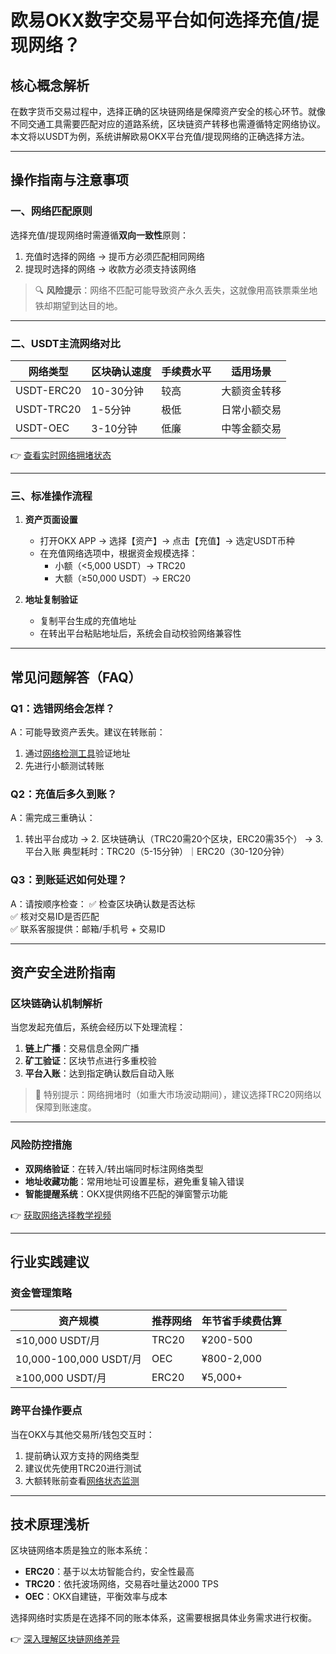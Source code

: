 # 欧易OKX数字交易平台如何选择充值/提现网络？

## 核心概念解析
在数字货币交易过程中，选择正确的区块链网络是保障资产安全的核心环节。就像不同交通工具需要匹配对应的道路系统，区块链资产转移也需遵循特定网络协议。本文将以USDT为例，系统讲解欧易OKX平台充值/提现网络的正确选择方法。

---

## 操作指南与注意事项

### 一、网络匹配原则
选择充值/提现网络时需遵循**双向一致性**原则：
1. 充值时选择的网络 → 提币方必须匹配相同网络
2. 提现时选择的网络 → 收款方必须支持该网络

> 🔍 **风险提示**：网络不匹配可能导致资产永久丢失，这就像用高铁票乘坐地铁却期望到达目的地。

---

### 二、USDT主流网络对比
| 网络类型       | 区块确认速度 | 手续费水平 | 适用场景         |
|----------------|--------------|------------|------------------|
| USDT-ERC20     | 10-30分钟    | 较高       | 大额资金转移     |
| USDT-TRC20     | 1-5分钟      | 极低       | 日常小额交易     |
| USDT-OEC       | 3-10分钟     | 低廉       | 中等金额交易     |

👉 [查看实时网络拥堵状态](https://bit.ly/okx_welcome)

---

### 三、标准操作流程
1. **资产页面设置**
   - 打开OKX APP → 选择【资产】→ 点击【充值】→ 选定USDT币种
   - 在充值网络选项中，根据资金规模选择：
     - 小额（<5,000 USDT）→ TRC20
     - 大额（≥50,000 USDT）→ ERC20

2. **地址复制验证**
   - 复制平台生成的充值地址
   - 在转出平台粘贴地址后，系统会自动校验网络兼容性

---

## 常见问题解答（FAQ）

### Q1：选错网络会怎样？
A：可能导致资产丢失。建议在转账前：
1. 通过[网络检测工具](https://bit.ly/okx_welcome)验证地址
2. 先进行小额测试转账

### Q2：充值后多久到账？
A：需完成三重确认：
1. 转出平台成功 → 2. 区块链确认（TRC20需20个区块，ERC20需35个） → 3. 平台入账
典型耗时：TRC20（5-15分钟）｜ERC20（30-120分钟）

### Q3：到账延迟如何处理？
A：请按顺序检查：
✅ 检查区块确认数是否达标  
✅ 核对交易ID是否匹配  
✅ 联系客服提供：邮箱/手机号 + 交易ID

---

## 资产安全进阶指南

### 区块链确认机制解析
当您发起充值后，系统会经历以下处理流程：

1. **链上广播**：交易信息全网广播
2. **矿工验证**：区块节点进行多重校验
3. **平台入账**：达到指定确认数后自动入账

> 📌 特别提示：网络拥堵时（如重大市场波动期间），建议选择TRC20网络以保障到账速度。

---

### 风险防控措施
- **双网络验证**：在转入/转出端同时标注网络类型
- **地址收藏功能**：常用地址可设置星标，避免重复输入错误
- **智能提醒系统**：OKX提供网络不匹配的弹窗警示功能

👉 [获取网络选择教学视频](https://bit.ly/okx_welcome)

---

## 行业实践建议

### 资金管理策略
| 资产规模       | 推荐网络   | 年节省手续费估算 |
|----------------|------------|------------------|
| ≤10,000 USDT/月 | TRC20      | ¥200-500         |
| 10,000-100,000 USDT/月 | OEC      | ¥800-2,000       |
| ≥100,000 USDT/月 | ERC20      | ¥5,000+          |

### 跨平台操作要点
当在OKX与其他交易所/钱包交互时：
1. 提前确认双方支持的网络类型
2. 建议优先使用TRC20进行测试
3. 大额转账前查看[网络状态监测](https://bit.ly/okx_welcome)

---

## 技术原理浅析
区块链网络本质是独立的账本系统：
- **ERC20**：基于以太坊智能合约，安全性最高
- **TRC20**：依托波场网络，交易吞吐量达2000 TPS
- **OEC**：OKX自建链，平衡效率与成本

选择网络时实质是在选择不同的账本体系，这需要根据具体业务需求进行权衡。

👉 [深入理解区块链网络差异](https://bit.ly/okx_welcome)